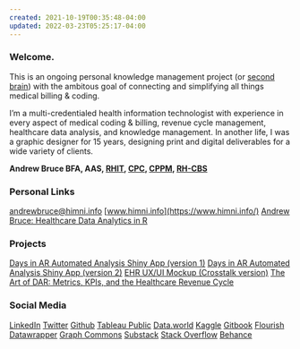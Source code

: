 ```yaml
---
created: 2021-10-19T00:35:48-04:00
updated: 2022-03-23T05:25:17-04:00
---
```

### Welcome. 
This is an ongoing personal knowledge management project (or [second brain](https://fortelabs.co/blog/basboverview/)) with the ambitous goal of connecting and simplifying all things medical billing & coding.

I’m a multi-credentialed health information technologist with experience in every aspect of medical coding & billing, revenue cycle management, healthcare data analysis, and knowledge management. In another life, I  was a graphic designer for 15 years, designing print and digital deliverables for a wide variety of clients.

**Andrew Bruce
BFA, AAS, [RHIT](https://www.youracclaim.com/badges/3a0f788c-b112-47b6-bf85-51941768eaa2/linked_in_profile), [CPC](https://www.aapc.com/certification/cpc/), [CPPM](https://www.aapc.com/certification/cppm/), [RH-CBS](https://www.archprocoding.com/rural-health-coding-billing-specialist-rh-cbs-)**




### Personal  Links
[andrewbruce@himni.info](mailto:andrewbruce@himni.info)
[www.himni.info](https://www.himni.info/)
[Andrew Bruce: Healthcare Data Analytics in R](https://andrewbruce.netlify.app/)

### Projects
[Days in AR Automated Analysis Shiny App (version 1)](https://himni.shinyapps.io/dar_calc/)
[Days in AR Automated Analysis  Shiny App (version 2)](https://himni.shinyapps.io/darguide/)
[EHR UX/UI Mockup (Crosstalk version)](https://andrewbruce.netlify.app/flex_example/flexexample)
[The Art of DAR: Metrics, KPIs, and the Healthcare Revenue Cycle](https://artofdar.netlify.app/)


### Social Media
[LinkedIn](https://www.linkedin.com/in/andybruce1/)
[Twitter](https://twitter.com/AndrewBruceHIM)
[Github](https://github.com/andrewbruce2021)
[Tableau Public](https://public.tableau.com/app/profile/himni)
[Data.world](https://data.world/himni)
[Kaggle](https://www.kaggle.com/andybruce)
[Gitbook](https://andybrucemusic.gitbook.io/himni/)
[Flourish](https://app.flourish.studio/@himni)
[Datawrapper](https://app.datawrapper.de/account/profile)
[Graph Commons](https://graphcommons.com/andybrucemusic)
[Substack](https://himni.substack.com/)
[Stack Overflow](https://stackoverflow.com/users/16636800/andrew-bruce)
[Behance](https://www.behance.net/andybruce1)